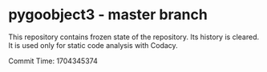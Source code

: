 # pygoobject3 - master branch

This repository contains frozen state of the repository.
Its history is cleared. It is used only for static code
analysis with Codacy.

Commit Time: 1704345374